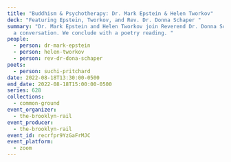 ```yaml
---
title: "Buddhism & Psychotherapy: Dr. Mark Epstein & Helen Tworkov"
deck: "Featuring Epstein, Tworkov, and Rev. Dr. Donna Schaper "
summary: "Dr. Mark Epstein and Helen Tworkov join Reverend Dr. Donna Schaper for
  a conversation. We conclude with a poetry reading. "
people:
  - person: dr-mark-epstein
  - person: helen-tworkov
  - person: rev-dr-dona-schaper
poets:
  - person: suchi-pritchard
date: 2022-08-18T13:30:00-0500
end_date: 2022-08-18T15:00:00-0500
series: 628
collections:
  - common-ground
event_organizer:
  - the-brooklyn-rail
event_producer:
  - the-brooklyn-rail
event_id: recrfpr9YzGaFrMJC
event_platform:
  - zoom
---
```

